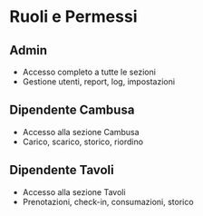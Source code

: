# Ruoli e Permessi

## Admin
- Accesso completo a tutte le sezioni
- Gestione utenti, report, log, impostazioni

## Dipendente Cambusa
- Accesso alla sezione Cambusa
- Carico, scarico, storico, riordino

## Dipendente Tavoli
- Accesso alla sezione Tavoli
- Prenotazioni, check-in, consumazioni, storico
